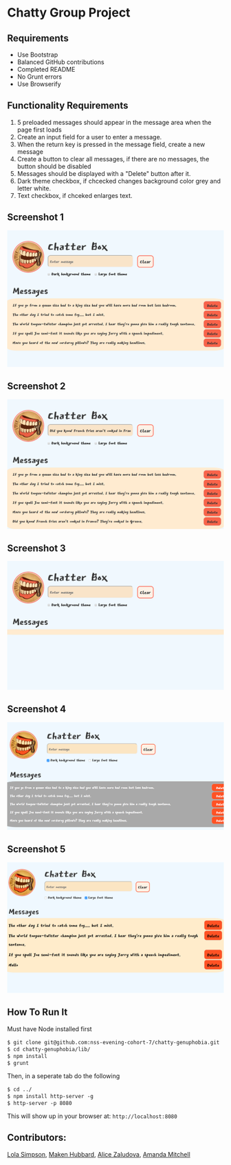 # Chatty Group Project

## Requirements
* Use Bootstrap
* Balanced GitHub contributions
* Completed README
* No Grunt errors
* Use Browserify

## Functionality Requirements
1. 5 preloaded messages should appear in the message area when the page first loads
2. Create an input field for a user to enter a message.
3. When the return key is pressed in the message field, create a new message
4. Create a button to clear all messages, if there are no messages, the button should be disabled
5. Messages should be displayed with a "Delete" button after it.
6. Dark theme checkbox, if chcecked changes background color grey and letter white.
7. Text checkbox, if chceked enlarges text.

## Screenshot 1
![Webpage](https://raw.githubusercontent.com/nss-evening-cohort-7/chatty-genuphobia/readme-ls/screenshots/screenshot1.png)

## Screenshot 2
![Webpage](https://raw.githubusercontent.com/nss-evening-cohort-7/chatty-genuphobia/readme-ls/screenshots/screenshot2.png)

## Screenshot 3
![Webpage](https://raw.githubusercontent.com/nss-evening-cohort-7/chatty-genuphobia/readme-ls/screenshots/screenshot3.png)

## Screenshot 4
![Webpage](https://raw.githubusercontent.com/nss-evening-cohort-7/chatty-genuphobia/ls-darktheme/screenshots/Screenshot4.png)

## Screenshot 5
![Webpage](https://raw.githubusercontent.com/nss-evening-cohort-7/chatty-genuphobia/ls-darktheme/screenshots/Screenshot5.png)

## How To Run It
Must have Node installed first
```
$ git clone git@github.com:nss-evening-cohort-7/chatty-genuphobia.git
$ cd chatty-genuphobia/lib/
$ npm install
$ grunt
```
Then, in a seperate tab do the following
```
$ cd ../
$ npm install http-server -g
$ http-server -p 8080
```

This will show up in your browser at:
`http://localhost:8080`

## Contributors:
[Lola Simpson]("https://github.com/lolasimp"),
[Maken Hubbard]("https://github.com/MakenHubbard"),
[Alice Zaludova]("https://github.com/aliciazaludova"),
[Amanda Mitchell]("https://github.com/AmandaM04")